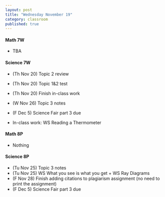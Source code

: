 ```yaml
---
layout: post
title: "Wednesday November 19"
category: classroom
published: true
---
```

#### Math 7W
* TBA

#### Science 7W
* (Th Nov 20) Topic 2 review
* (Th Nov 20) Topic 1&2 test
* (Th Nov 20) Finish in-class work
* (W Nov 26) Topic 3 notes

* (F Dec 5) Science Fair part 3 due

* In-class work: WS Reading a Thermometer

#### Math 8P
* Nothing

#### Science 8P
* (Tu Nov 25) Topic 3 notes
* (Tu Nov 25) WS What you see is what you get + WS Ray Diagrams
* (F Nov 28) Finish adding citations to plagiarism assignment (no need to print the assignment)
* (F Dec 5) Science Fair part 3 due
